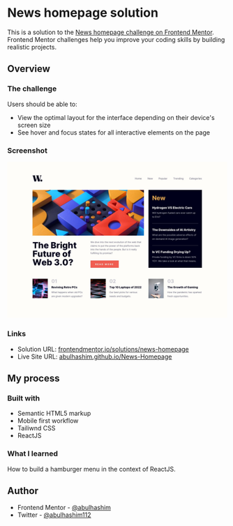 # News homepage solution

This is a solution to the [News homepage challenge on Frontend Mentor](https://www.frontendmentor.io/challenges/news-homepage-H6SWTa1MFl). Frontend Mentor challenges help you improve your coding skills by building realistic projects.

## Overview

### The challenge

Users should be able to:

- View the optimal layout for the interface depending on their device's screen size
- See hover and focus states for all interactive elements on the page

### Screenshot

![Desktop Design](./design/desktop-design.jpg)

### Links

- Solution URL: [frontendmentor.io/solutions/news-homepage](https://www.frontendmentor.io/solutions/news-homepage)
- Live Site URL: [abulhashim.github.io/News-Homepage](https://abulhashim.github.io/News-Homepage/)

## My process

### Built with

- Semantic HTML5 markup
- Mobile first workflow
- Tailiwnd CSS
- ReactJS

### What I learned

How to build a hamburger menu in the context of ReactJS.

## Author

- Frontend Mentor - [@abulhashim](https://www.frontendmentor.io/profile/abulhashim)
- Twitter - [@abulhashim112](https://www.twitter.com/abulhashim112)
